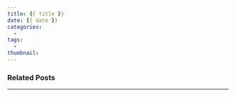 ```yaml
---
title: {{ title }}
date: {{ date }}
categories:
  -
tags:
  -
thumbnail:
---
```


### Related Posts
---
